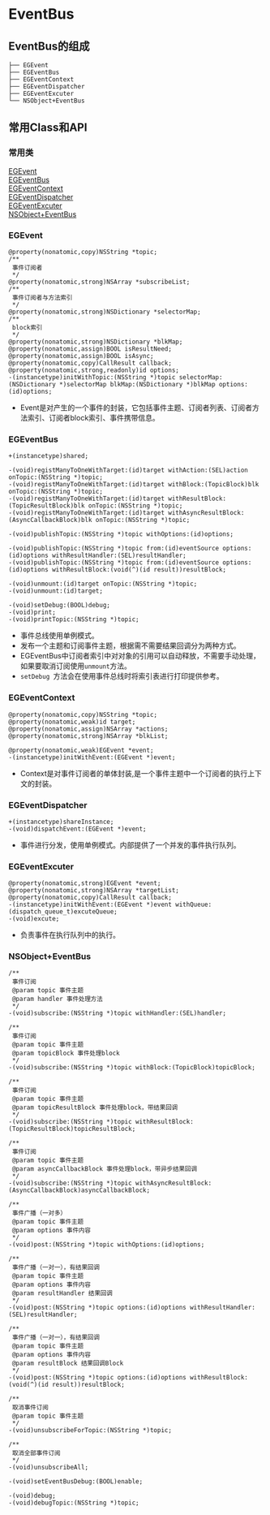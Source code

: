 # EventBus

## EventBus的组成
```
├── EGEvent
├── EGEventBus
├── EGEventContext
├── EGEventDispatcher
├── EGEventExcuter
└── NSObject+EventBus
```

## 常用Class和API

### 常用类		
[EGEvent](#event)	
[EGEventBus](#eventbus)		
[EGEventContext](#eventcontext)			
[EGEventDispatcher](#eventdispatch)		
[EGEventExcuter](#eventexcuter)		
[NSObject+EventBus](#eventobj)

### EGEvent <span id="event"></span>
```
@property(nonatomic,copy)NSString *topic;
/**
 事件订阅者
 */
@property(nonatomic,strong)NSArray *subscribeList;
/**
 事件订阅者与方法索引
 */
@property(nonatomic,strong)NSDictionary *selectorMap;
/**
 block索引
 */
@property(nonatomic,strong)NSDictionary *blkMap;
@property(nonatomic,assign)BOOL isResultNeed;
@property(nonatomic,assign)BOOL isAsync;
@property(nonatomic,copy)CallResult callback;
@property(nonatomic,strong,readonly)id options;
-(instancetype)initWithTopic:(NSString *)topic selectorMap:(NSDictionary *)selectorMap blkMap:(NSDictionary *)blkMap options:(id)options;

```
- Event是对产生的一个事件的封装，它包括事件主题、订阅者列表、订阅者方法索引、订阅者block索引、事件携带信息。

### EGEventBus <span id="eventbus"></span>
```
+(instancetype)shared;

-(void)registManyToOneWithTarget:(id)target withAction:(SEL)action onTopic:(NSString *)topic;
-(void)registManyToOneWithTarget:(id)target withBlock:(TopicBlock)blk onTopic:(NSString *)topic;
-(void)registManyToOneWithTarget:(id)target withResultBlock:(TopicResultBlock)blk onTopic:(NSString *)topic;
-(void)registManyToOneWithTarget:(id)target withAsyncResultBlock:(AsyncCallbackBlock)blk onTopic:(NSString *)topic;

-(void)publishTopic:(NSString *)topic withOptions:(id)options;

-(void)publishTopic:(NSString *)topic from:(id)eventSource options:(id)options withResultHandler:(SEL)resultHandler;
-(void)publishTopic:(NSString *)topic from:(id)eventSource options:(id)options withResultBlock:(void(^)(id result))resultBlock;

-(void)unmount:(id)target onTopic:(NSString *)topic;
-(void)unmount:(id)target;

-(void)setDebug:(BOOL)debug;
-(void)print;
-(void)printTopic:(NSString *)topic;
```

- 事件总线使用单例模式。
- 发布一个主题和订阅事件主题，根据需不需要结果回调分为两种方式。
- EGEventBus中订阅者索引中对对象的引用可以自动释放，不需要手动处理，如果要取消订阅使用`unmount`方法。
- `setDebug `方法会在使用事件总线时将索引表进行打印提供参考。

### EGEventContext <span id="eventcontext"></span>
```
@property(nonatomic,copy)NSString *topic;
@property(nonatomic,weak)id target;
@property(nonatomic,assign)NSArray *actions;
@property(nonatomic,strong)NSArray *blkList;

@property(nonatomic,weak)EGEvent *event;
-(instancetype)initWithEvent:(EGEvent *)event;
```
- Context是对事件订阅者的单体封装,是一个事件主题中一个订阅者的执行上下文的封装。

### EGEventDispatcher <span id="eventdispatch"></span>
```
+(instancetype)shareInstance;
-(void)dispatchEvent:(EGEvent *)event;
```
- 事件进行分发，使用单例模式。内部提供了一个并发的事件执行队列。

### EGEventExcuter <span id="eventexcuter"></span>
```
@property(nonatomic,strong)EGEvent *event;
@property(nonatomic,strong)NSArray *targetList;
@property(nonatomic,copy)CallResult callback;
-(instancetype)initWithEvent:(EGEvent *)event withQueue:(dispatch_queue_t)excuteQueue;
-(void)excute;
```
- 负责事件在执行队列中的执行。

### NSObject+EventBus <span id="eventobj"></span>
```
/**
 事件订阅
 @param topic 事件主题
 @param handler 事件处理方法
 */
-(void)subscribe:(NSString *)topic withHandler:(SEL)handler;

/**
 事件订阅
 @param topic 事件主题
 @param topicBlock 事件处理block
 */
-(void)subscribe:(NSString *)topic withBlock:(TopicBlock)topicBlock;

/**
 事件订阅
 @param topic 事件主题
 @param topicResultBlock 事件处理block，带结果回调
 */
-(void)subscribe:(NSString *)topic withResultBlock:(TopicResultBlock)topicResultBlock;

/**
 事件订阅
 @param topic 事件主题
 @param asyncCallbackBlock 事件处理block，带异步结果回调
 */
-(void)subscribe:(NSString *)topic withAsyncResultBlock:(AsyncCallbackBlock)asyncCallbackBlock;

/**
 事件广播（一对多）
 @param topic 事件主题
 @param options 事件内容
 */
-(void)post:(NSString *)topic withOptions:(id)options;

/**
 事件广播（一对一），有结果回调
 @param topic 事件主题
 @param options 事件内容
 @param resultHandler 结果回调
 */
-(void)post:(NSString *)topic options:(id)options withResultHandler:(SEL)resultHandler;

/**
 事件广播（一对一），有结果回调
 @param topic 事件主题
 @param options 事件内容
 @param resultBlock 结果回调Block
 */
-(void)post:(NSString *)topic options:(id)options withResultBlock:(void(^)(id result))resultBlock;

/**
 取消事件订阅
 @param topic 事件主题
 */
-(void)unsubscribeForTopic:(NSString *)topic;

/**
 取消全部事件订阅
 */
-(void)unsubscribeAll;

-(void)setEventBusDebug:(BOOL)enable;

-(void)debug;
-(void)debugTopic:(NSString *)topic;
```

